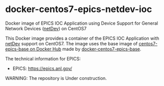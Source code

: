 # docker-centos7-epics-netdev-ioc
Docker image of EPICS IOC Application using Device Support for General Network Devices ([netDev](https://github.com/shuei/netDev)) on CentOS7

This Docker image provides a container of the EPICS IOC Application with [netDev](https://github.com/shuei/netDev) support on CentOS7.
The image uses the base image of [centos7-epics-base on Docker Hub](https://hub.docker.com/r/junpeihep/centos7-epics-base) made by [docker-centos7-epics-base](https://github.com/junpeihep/docker-centos7-epics-base).

The technical information for EPICS:
- EPICS: https://epics.anl.gov/

WARNING: The repository is Under construction.
